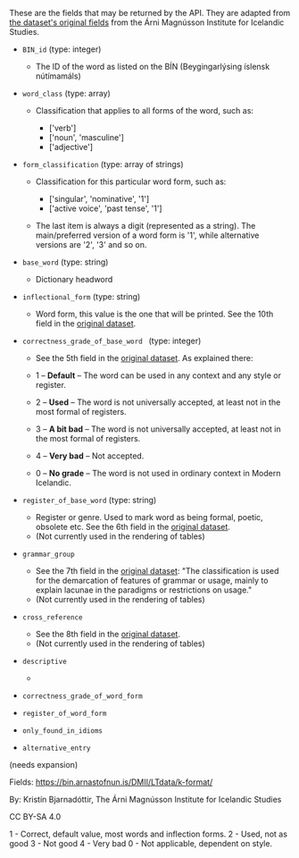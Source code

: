 These are the fields that may be returned by the API. They are adapted from [the dataset's original fields](https://bin.arnastofnun.is/DMII/LTdata/k-format/) from the Árni Magnússon Institute for Icelandic Studies.


- `BIN_id` (type: integer)

  - The ID of the word as listed on the BÍN (Beygingarlýsing íslensk nútímamáls)
- `word_class` (type: array)

  - Classification that applies to all forms of the word, such as:

    - ['verb']
    - ['noun', 'masculine']
    - ['adjective']
- `form_classification` (type: array of strings)

  - Classification for this particular word form, such as:

    - ['singular', 'nominative', '1']
    - ['active voice', 'past tense', '1']
  - The last item is always a digit (represented as a string). The main/preferred version of a word form is '1', while alternative versions are '2', '3' and so on. 
- `base_word` (type: string)

  - Dictionary headword
- `inflectional_form` (type: string)

  - Word form, this value is the one that will be printed. See the 10th field in the [original dataset](https://bin.arnastofnun.is/DMII/LTdata/k-format/).
- `correctness_grade_of_base_word ` (type: integer)

  -  See the 5th field in the [original dataset](https://bin.arnastofnun.is/DMII/LTdata/k-format/). As explained there:

    - 1 – **Default** – The word can be used in any context and any style or register.
    - 2 – **Used** – The word is not universally accepted, at least not in the most formal of registers.
    - 3 – **A bit bad** – The word is not universally accepted, at least not in the most formal of registers.
    - 4 – **Very bad** – Not accepted.
    - 0 – **No grade** – The word is not used in ordinary context in Modern Icelandic.
- `register_of_base_word` (type: string)

  - Register or genre. Used to mark word as being formal, poetic, obsolete etc. See the 6th field in the [original dataset](https://bin.arnastofnun.is/DMII/LTdata/k-format/).
  - (Not currently used in the rendering of tables)
- `grammar_group`

  - See the 7th field in the [original dataset](https://bin.arnastofnun.is/DMII/LTdata/k-format/): "The classification is used for the demarcation of features of grammar or usage, mainly to explain lacunae in the paradigms or restrictions on usage."
  - (Not currently used in the rendering of tables)
- `cross_reference`

  - See the 8th field in the [original dataset](https://bin.arnastofnun.is/DMII/LTdata/k-format/).
  - (Not currently used in the rendering of tables)
- `descriptive`

  - 
- `correctness_grade_of_word_form`
- `register_of_word_form`
- `only_found_in_idioms`
- `alternative_entry`








(needs expansion)

Fields:
https://bin.arnastofnun.is/DMII/LTdata/k-format/

By:
Kristín Bjarnadóttir, The Árni Magnússon Institute for Icelandic Studies

CC BY-SA 4.0

1 - Correct, default value, most words and inflection forms.
2 - Used, not as good
3 - Not good
4 - Very bad
0 - Not applicable, dependent on style.
